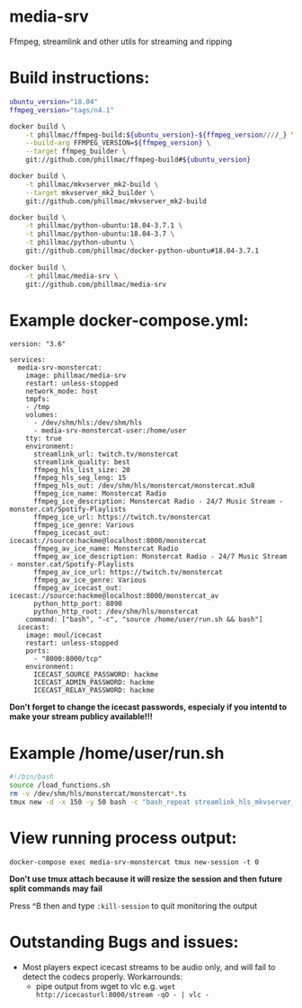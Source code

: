 # media-srv
Ffmpeg, streamlink and other utils for streaming and ripping

# Build instructions:
```bash
ubuntu_version="18.04"
ffmpeg_version="tags/n4.1"

docker build \
    -t phillmac/ffmpeg-build:${ubuntu_version}-${ffmpeg_version////_} \
    --build-arg FFMPEG_VERSION=${ffmpeg_version} \
    --target ffmpeg_builder \
    git://github.com/phillmac/ffmpeg-build#${ubuntu_version}

docker build \
    -t phillmac/mkvserver_mk2-build \
    --target mkvserver_mk2_builder \
    git://github.com/phillmac/mkvserver_mk2-build

docker build \
    -t phillmac/python-ubuntu:18.04-3.7.1 \
    -t phillmac/python-ubuntu:18.04-3.7 \
    -t phillmac/python-ubuntu \
    git://github.com/phillmac/docker-python-ubuntu#18.04-3.7.1
    
docker build \
    -t phillmac/media-srv \
    git://github.com/phillmac/media-srv
```
# Example docker-compose.yml:

```
version: "3.6"

services:
  media-srv-monstercat:
    image: phillmac/media-srv
    restart: unless-stopped
    network_mode: host
    tmpfs:
    - /tmp
    volumes:
      - /dev/shm/hls:/dev/shm/hls
      - media-srv-monstercat-user:/home/user
    tty: true
    environment:
      streamlink_url: twitch.tv/monstercat
      streamlink_quality: best
      ffmpeg_hls_list_size: 20
      ffmpeg_hls_seg_leng: 15
      ffmpeg_hls_out: /dev/shm/hls/monstercat/monstercat.m3u8
      ffmpeg_ice_name: Monstercat Radio
      ffmpeg_ice_description: Monstercat Radio - 24/7 Music Stream - monster.cat/Spotify-Playlists
      ffmpeg_ice_url: https://twitch.tv/monstercat
      ffmpeg_ice_genre: Various
      ffmpeg_icecast_out: icecast://source:hackme@localhost:8000/monstercat
      ffmpeg_av_ice_name: Monstercat Radio
      ffmpeg_av_ice_description: Monstercat Radio - 24/7 Music Stream - monster.cat/Spotify-Playlists
      ffmpeg_av_ice_url: https://twitch.tv/monstercat
      ffmpeg_av_ice_genre: Various
      ffmpeg_av_icecast_out: icecast://source:hackme@localhost:8000/monstercat_av
      python_http_port: 8090
      python_http_root: /dev/shm/hls/monstercat
    command: ["bash", "-c", "source /home/user/run.sh && bash"]
  icecast:
    image: moul/icecast
    restart: unless-stopped
    ports:
      - "8000:8000/tcp"
    environment:
      ICECAST_SOURCE_PASSWORD: hackme
      ICECAST_ADMIN_PASSWORD: hackme
      ICECAST_RELAY_PASSWORD: hackme
```
**Don't forget to change the icecast passwords, especialy if you intentd to make your stream publicy available!!!**

# Example /home/user/run.sh
```bash
#!/bin/bash
source /load_functions.sh
rm -v /dev/shm/hls/monstercat/monstercat*.ts
tmux new -d -x 150 -y 50 bash -c "bash_repeat streamlink_hls_mkvserver_ice_av_out"
```
# View running process output:
`docker-compose exec media-srv-monstercat tmux new-session -t 0`

**Don't use tmux attach because it will resize the session and then future split commands may fail**

Press ^B then and type `:kill-session` to quit monitoring the output

# Outstanding Bugs and issues:
 - Most players expect icecast streams to be audio only, and will fail to detect the codecs properly. Workarrounds:
   - pipe output from wget to vlc e.g. `wget http://icecasturl:8000/stream -qO - | vlc -`
   
 
